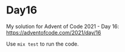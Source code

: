 # Day16

My solution for Advent of Code 2021 - Day 16: https://adventofcode.com/2021/day/16

Use `mix test` to run the code.
